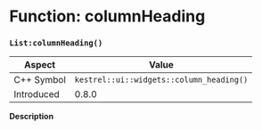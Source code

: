 
# Function: columnHeading
### `List:columnHeading()`

| Aspect | Value |
| --- | --- |
| C++ Symbol | `kestrel::ui::widgets::column_heading()` |
| Introduced | 0.8.0 |

**Description**


